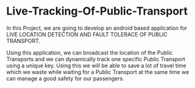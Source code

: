 # Live-Tracking-Of-Public-Transport
In this Project, we are going to develop an android based application for LIVE LOCATION DETECTION AND FAULT TOLERACE OF PUBLIC TRANSPORT. 

Using this application, we can broadcast the location of the Public Transports and we can dynamically track one specific Public Transport using a unique key. Using this we will be able to save a lot of travel time which we waste while waiting for a Public Transport at the same time we can manage a good safety for our passengers.

